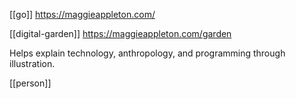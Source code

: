 [[go]] https://maggieappleton.com/

[[digital-garden]] https://maggieappleton.com/garden

Helps explain technology, anthropology, and programming through illustration.

[[person]]
